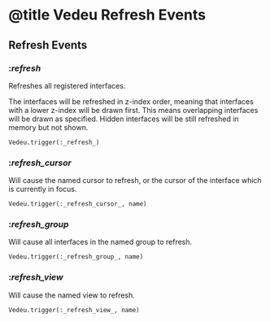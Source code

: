 # @title Vedeu Refresh Events

## Refresh Events

### :_refresh_
Refreshes all registered interfaces.

The interfaces will be refreshed in z-index order, meaning that
interfaces with a lower z-index will be drawn first. This means
overlapping interfaces will be drawn as specified. Hidden interfaces
will be still refreshed in memory but not shown.

    Vedeu.trigger(:_refresh_)

### :_refresh_cursor_
Will cause the named cursor to refresh, or the cursor of the interface
which is currently in focus.

    Vedeu.trigger(:_refresh_cursor_, name)

### :_refresh_group_
Will cause all interfaces in the named group to refresh.

    Vedeu.trigger(:_refresh_group_, name)

### :_refresh_view_
Will cause the named view to refresh.

    Vedeu.trigger(:_refresh_view_, name)

